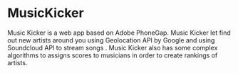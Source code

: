 # MusicKicker

Music Kicker is a web app based on Adobe PhoneGap.
Music Kicker let find out new artists around you using Geolocation API by Google and using Soundcloud API to stream songs .
Music Kicker also has some complex algorithms to assigns scores to musicians in order to create rankings of artists.
